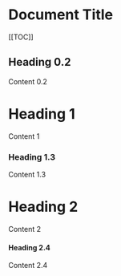 Document Title
==============

[[TOC]]

Heading 0.2
-----------

Content 0.2

Heading 1
=========

Content 1

### Heading 1.3

Content 1.3

Heading 2
=============

Content 2

#### Heading 2.4

Content 2.4